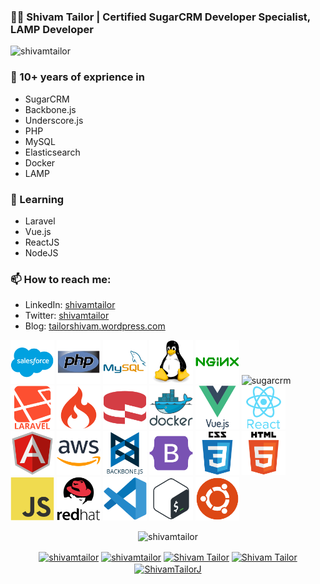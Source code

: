 ### 👨‍💻 Shivam Tailor | Certified SugarCRM Developer Specialist, LAMP Developer

<p align="left"> <img src="https://komarev.com/ghpvc/?username=shivamtailor" alt="shivamtailor" /> </p>

### 🔭 10+ years of exprience in 
- SugarCRM
- Backbone.js
- Underscore.js
- PHP
- MySQL
- Elasticsearch
- Docker
- LAMP
 
### 🌱 Learning
- Laravel
- Vue.js
- ReactJS
- NodeJS

### 📫 How to reach me:
- LinkedIn: <a href = "https://www.linkedin.com/in/shivamtailor">shivamtailor</a>
- Twitter: <a href = "https://twitter.com/shivamtailor">shivamtailor</a>
- Blog: <a href = "https://tailorshivam.wordpress.com">tailorshivam.wordpress.com</a>

<p align="left">
	<img src="https://github.com/devicons/devicon/blob/master/icons/salesforce/salesforce-original.svg" alt="salesforce" width="70" height="70"/> 
	<img src="https://github.com/devicons/devicon/blob/master/icons/php/php-original.svg" alt="php" width="70" height="70"/> 
	<img src="https://github.com/devicons/devicon/blob/master/icons/mysql/mysql-original-wordmark.svg" alt="mysql" width="70" height="70"/>
	<img src="https://github.com/devicons/devicon/blob/master/icons/linux/linux-original.svg" alt="linux" width="70" height="70"/>
	<img src="https://github.com/devicons/devicon/blob/master/icons/nginx/nginx-original.svg" alt="nginx" width="70" height="70"/> 
	<img src="https://avatars0.githubusercontent.com/u/60142" alt="sugarcrm" width="70" height="70"/> 
	<img src="https://github.com/devicons/devicon/blob/master/icons/laravel/laravel-plain-wordmark.svg" alt="laravel" width="70" height="70"/> 
	<img src="https://github.com/devicons/devicon/blob/master/icons/codeigniter/codeigniter-plain.svg" alt="codeigniter" width="70" height="70"/>
	<img src="https://github.com/devicons/devicon/blob/master/icons/cakephp/cakephp-original.svg" alt="codeigniter" width="70" height="70"/>
	<img src="https://github.com/devicons/devicon/blob/master/icons/docker/docker-original-wordmark.svg" alt="docker" width="70" height="70"/> 
	<img src="https://github.com/devicons/devicon/blob/master/icons/vuejs/vuejs-original-wordmark.svg" alt="vuejs" width="70" height="70"/> 
	<img src="https://github.com/devicons/devicon/blob/master/icons/react/react-original-wordmark.svg" alt="react" width="70" height="70"/> 
	<img src="https://github.com/devicons/devicon/blob/master/icons/angularjs/angularjs-original.svg" alt="angularjs" width="70" height="70"/> 
	<img src="https://github.com/devicons/devicon/blob/master/icons/amazonwebservices/amazonwebservices-original-wordmark.svg" alt="aws" width="70" height="70"/> 
	<img src="https://github.com/devicons/devicon/blob/master/icons/backbonejs/backbonejs-original-wordmark.svg" alt="backbonejs" width="70" height="70"/> 
	<img src="https://github.com/devicons/devicon/blob/master/icons/bootstrap/bootstrap-plain.svg" alt="bootstrap" width="70" height="70"/> 
	<img src="https://github.com/devicons/devicon/blob/master/icons/css3/css3-original-wordmark.svg" alt="css3" width="70" height="70"/> 
	<img src="https://github.com/devicons/devicon/blob/master/icons/html5/html5-original-wordmark.svg" alt="html5" width="70" height="70"/> 
	<img src="https://github.com/devicons/devicon/blob/master/icons/javascript/javascript-original.svg" alt="javascript" width="70" height="70"/> 
	<img src="https://github.com/devicons/devicon/blob/master/icons/redhat/redhat-original-wordmark.svg" alt="redhat" width="70" height="70"/> 
	<img src="https://github.com/devicons/devicon/blob/master/icons/vscode/vscode-original.svg" alt="vscode" width="70" height="70"/> 
	<img src="https://github.com/devicons/devicon/blob/master/icons/bash/bash-original.svg" alt="bash" width="70" height="70"/> 
	<img src="https://github.com/devicons/devicon/blob/master/icons/ubuntu/ubuntu-plain.svg" alt="ubuntu" width="70" height="70"/> 
	
	
</p>

<p align="center"> <img src="https://github-readme-stats.vercel.app/api?username=shivamtailor&show_icons=true" alt="shivamtailor" /> </p>

<p align="center">
<a href="https://twitter.com/shivamtailor" target="blank"><img align="center" src="https://cdn.jsdelivr.net/npm/simple-icons@3.0.1/icons/twitter.svg" alt="shivamtailor" height="20" width="20" /></a>
<a href="https://linkedin.com/in/shivamtailor" target="blank"><img align="center" src="https://cdn.jsdelivr.net/npm/simple-icons@3.0.1/icons/linkedin.svg" alt="shivamtailor" height="20" width="20" /></a>
<a href="https://stackoverflow.com/users/1847725/shivam" target="blank"><img align="center" src="https://cdn.jsdelivr.net/npm/simple-icons@3.0.1/icons/stackoverflow.svg" alt="Shivam Tailor" height="20" width="20" /></a>
<a href="https://instagram.com/click_from_lens" target="blank"><img align="center" src="https://cdn.jsdelivr.net/npm/simple-icons@3.0.1/icons/instagram.svg" alt="Shivam Tailor" height="20" width="20" /></a>
<a href="https://www.youtube.com/c/ShivamTailorJ" target="blank"><img align="center" src="https://cdn.jsdelivr.net/npm/simple-icons@3.0.1/icons/youtube.svg" alt="ShivamTailorJ" height="20" width="20" /></a>
</p>
 
<!--
**shivamtailor/shivamtailor** is a ✨ _special_ ✨ repository because its `README.md` (this file) appears on your GitHub profile.

Here are some ideas to get you started:

- 🔭 I’m currently working on ...
- 🌱 I’m currently learning ...
- 👯 I’m looking to collaborate on ...
- 🤔 I’m looking for help with ...
- 💬 Ask me about ...
- 📫 How to reach me: ...
- 😄 Pronouns: ...
- ⚡ Fun fact: ...
-->
